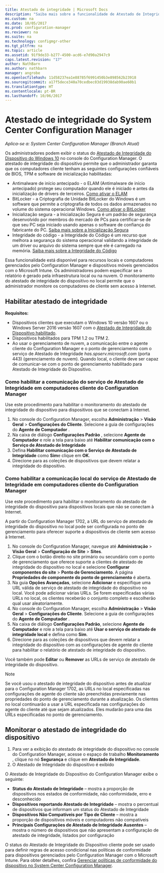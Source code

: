 ```yaml
---
title: Atestado de integridade | Microsoft Docs
description: "Saiba mais sobre a funcionalidade de Atestado de Integridade do Dispositivo visualizável no console do Configuration Manager."
ms.custom: na
ms.date: 10/05/2017
ms.prod: configuration-manager
ms.reviewer: na
ms.suite: na
ms.technology: configmgr-other
ms.tgt_pltfrm: na
ms.topic: article
ms.assetid: 91f9de33-b277-4500-acd6-e7d90a2947c9
caps.latest.revision: "17"
author: NathBarn
ms.author: nathbarn
manager: angrobe
ms.openlocfilehash: 11d58237ea1e88785f6991450b3e898562b23918
ms.sourcegitcommit: a17f5dece340a70cedbec03d19938dab90ae60b1
ms.translationtype: HT
ms.contentlocale: pt-BR
ms.lasthandoff: 10/06/2017
---
```

# <a name="health-attestation-for-system-center-configuration-manager"></a>Atestado de integridade do System Center Configuration Manager

*Aplica-se a: System Center Configuration Manager (Branch Atual)*

Os administradores podem exibir o status do [Atestado de Integridade do Dispositivo do Windows 10](https://technet.microsoft.com/library/mt592023.aspx) no console do Configuration Manager.  O atestado de integridade do dispositivo permite que o administrador garanta que os computadores cliente tenham as seguintes configurações confiáveis de BIOS, TPM e software de inicialização habilitadas:  

-   Antimalware de início antecipado - o ELAM (Antimalware de início antecipado) protege seu computador quando ele é iniciado e antes da inicialização de drivers de terceiros. [Como ativar o ELAM](https://gallery.technet.microsoft.com/How-to-turn-on-Early-84552ec5)  
-   BitLocker - a Criptografia de Unidade BitLocker do Windows é um software que permite a criptografia de todos os dados armazenados no volume do sistema operacional Windows.  [Como ativar o BitLocker](https://gallery.technet.microsoft.com/How-to-turn-on-BitLocker-34294d3d)  
-   Inicialização segura - a Inicialização Segura é um padrão de segurança desenvolvido por membros do mercado de PCs para certificar-se de que seu PC seja iniciado usando apenas o software de confiança do fabricante do PC. [Saiba mais sobre a Inicialização Segura](https://technet.microsoft.com/library/hh824987.aspx)  
-   Integridade do código - a Integridade do Código é um recurso que melhora a segurança do sistema operacional validando a integridade de um driver ou arquivo do sistema sempre que ele é carregado na memória. [Saiba mais sobre a Integridade do Código](https://technet.microsoft.com/library/dd348642.aspx)  

Essa funcionalidade está disponível para recursos locais e computadores gerenciados pelo Configuration Manager e dispositivos móveis gerenciados com o Microsoft Intune. Os administradores podem especificar se o relatório é gerado pela infraestrutura local ou na nuvem. O monitoramento do atestado de integridade do dispositivo no local permite que o administrador monitore os computadores de cliente sem acesso à Internet.

## <a name="enable-health-attestation"></a>Habilitar atestado de integridade

 **Requisitos:**  

-   Dispositivos clientes que executam o Windows 10 versão 1607 ou o Windows Server 2016 versão 1607 com o [Atestado de Integridade do Dispositivo habilitado](https://technet.microsoft.com/windows-server-docs/security/device-health-attestation).
-   Dispositivos habilitados para TPM 1.2 ou TPM 2.
-   Ao usar o gerenciamento de nuvem, a comunicação entre o agente cliente do Configuration Manager e o ponto de gerenciamento com o serviço de Atestado de Integridade *has.spserv.microsoft.com* (porta 443) (gerenciamento de nuvem). Quando local, o cliente deve ser capaz de comunicar-se com o ponto de gerenciamento habilitado para Atestado de Integridade do Dispositivo.

### <a name="how-to-enable-health-attestation-service-communication-on-configuration-manager-client-computers"></a>Como habilitar a comunicação do serviço de Atestado de Integridade em computadores cliente do Configuration Manager

Use este procedimento para habilitar o monitoramento do atestado de integridade do dispositivo para dispositivos que se conectam à Internet.

1.  No console do Configuration Manager, escolha **Administração** > **Visão Geral** > **Configurações do Cliente**.  Selecione a guia de configurações do **Agente de Computador** .  
2.  Na caixa de diálogo **Configurações Padrão** , selecione **Agente de Computador** e role a tela para baixo até **Habilitar comunicação com o Serviço de Atestado de Integridade**  
3.  Defina **Habilitar comunicação com o Serviço de Atestado de Integridade** como **Sim**e clique em **OK**.  
4. Direcione para as coleções de dispositivos que devem relatar a integridade do dispositivo.

### <a name="how-to-enable-on-premises-health-attestation-service-communication-on-configuration-manager-client-computers"></a>Como habilitar a comunicação local do serviço de Atestado de Integridade em computadores cliente do Configuration Manager
Use este procedimento para habilitar o monitoramento do atestado de integridade do dispositivo para dispositivos locais que não se conectam à Internet.

A partir do Configuration Manager 1702, a URL do serviço de atestado de integridade do dispositivo no local pode ser configurada no ponto de gerenciamento para oferecer suporte a dispositivos de cliente sem acesso à Internet.

1. No console do Configuration Manager, navegue até **Administração** > **Visão Geral** > **Configuração de Site** > **Sites**.
2. Clique com o botão direito no site primário ou secundário com o ponto de gerenciamento que oferece suporte a clientes de atestado de integridade do dispositivo no local e selecione **Configurar componentes do site** > **Ponto de Gerenciamento**. A página **Propriedades de componente do ponto de gerenciamento** é aberta.
3. Na guia **Opções Avançadas**, selecione **Adicionar** e especifique uma URL válida de serviço de atestado de integridade do dispositivo no local. Você pode adicionar várias URLs. Se forem especificadas várias URLs no local, os clientes receberão o conjunto completo e escolherão qual usar aleatoriamente.
4.  No console do Configuration Manager, escolha **Administração** > **Visão Geral** > **Configurações do Cliente**.  Selecione a guia de configurações do **Agente de Computador** .  
5.  Na caixa de diálogo **Configurações Padrão**, selecione **Agente de Computador** e role a tela para baixo até **Usar o serviço de atestado de integridade local** e defina como **Sim**.
6. Direcione para as coleções de dispositivos que devem relatar a integridade do dispositivo com as configurações de agente do cliente para habilitar o relatório de atestado de integridade do dispositivo.

Você também pode **Editar** ou **Remover** as URLs de serviço de atestado de integridade do dispositivo.

> [!NOTE]
> Se você usou o atestado de integridade do dispositivo antes de atualizar para o Configuration Manager 1702, as URLs no local especificadas nas configurações de agente do cliente são preenchidas previamente nas propriedades do ponto de gerenciamento durante a atualização. Os clientes no local continuarão a usar a URL especificada nas configurações do agente do cliente até que sejam atualizados. Eles mudarão para uma das URLs especificadas no ponto de gerenciamento.

## <a name="monitor-device-health-attestation"></a>Monitorar o atestado de integridade do dispositivo

1.  Para ver a exibição do atestado de integridade do dispositivo no console do Configuration Manager, acesse o espaço de trabalho **Monitoramento** , clique no nó **Segurança** e clique em **Atestado de Integridade**.  
2.  O Atestado de Integridade do dispositivo é exibido  

O Atestado de Integridade do Dispositivo do Configuration Manager exibe o seguinte:  

-   **Status do Atestado de Integridade** – mostra a proporção de dispositivos nos estados de conformidade, não conformidade, erro e desconhecido  
-   **Dispositivos reportando Atestado de Integridade** – mostra o percentual de dispositivos que informam um status do Atestado de Integridade  
-   **Dispositivos Não Compatíveis por Tipo de Cliente** – mostra a proporção de dispositivos móveis e computadores não compatíveis  
-   **Principais Configurações de Atestado de Integridade Ausentes** – mostra o número de dispositivos que não apresentam a configuração de atestado de integridade, listados por configuração

O status do Atestado de Integridade do Dispositivo cliente pode ser usado para definir regras de acesso condicional nas políticas de conformidade para dispositivos gerenciados pelo Configuration Manager com o Microsoft Intune. Para obter detalhes, confira [Gerenciar políticas de conformidade do dispositivo no System Center Configuration Manager](/sccm/protect/deploy-use/device-compliance-policies).  
